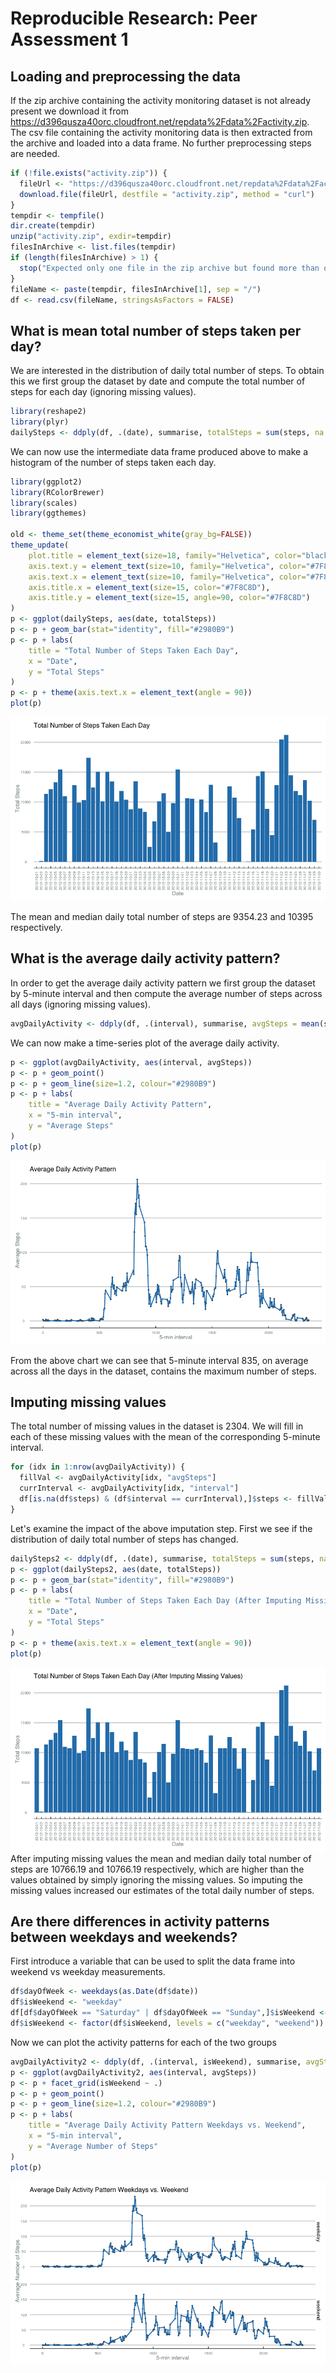 # Reproducible Research: Peer Assessment 1


## Loading and preprocessing the data

If the zip archive containing the activity monitoring dataset is not already present we download it from https://d396qusza40orc.cloudfront.net/repdata%2Fdata%2Factivity.zip. The csv file containing the activity monitoring data is then extracted from the archive and loaded into a data frame. No further preprocessing steps are needed.

```r
if (!file.exists("activity.zip")) {
  fileUrl <- "https://d396qusza40orc.cloudfront.net/repdata%2Fdata%2Factivity.zip"
  download.file(fileUrl, destfile = "activity.zip", method = "curl")
}
tempdir <- tempfile()
dir.create(tempdir)
unzip("activity.zip", exdir=tempdir)
filesInArchive <- list.files(tempdir)
if (length(filesInArchive) > 1) {
  stop("Expected only one file in the zip archive but found more than one!")
}
fileName <- paste(tempdir, filesInArchive[1], sep = "/")
df <- read.csv(fileName, stringsAsFactors = FALSE)
```



## What is mean total number of steps taken per day?

We are interested in the distribution of daily total number of steps. To obtain this we first group the dataset by date and compute the total number of steps for each day (ignoring missing values). 

```r
library(reshape2)
library(plyr)
dailySteps <- ddply(df, .(date), summarise, totalSteps = sum(steps, na.rm = TRUE))
```
We can now use the intermediate data frame produced above to make a histogram of the number of steps taken each day.

```r
library(ggplot2)
library(RColorBrewer)
library(scales)
library(ggthemes)

old <- theme_set(theme_economist_white(gray_bg=FALSE))
theme_update(
    plot.title = element_text(size=18, family="Helvetica", color="black", hjust=0),
    axis.text.y = element_text(size=10, family="Helvetica", color="#7F8C8D"),
    axis.text.x = element_text(size=10, family="Helvetica", color="#7F8C8D"),
    axis.title.x = element_text(size=15, color="#7F8C8D"),
    axis.title.y = element_text(size=15, angle=90, color="#7F8C8D")
)
p <- ggplot(dailySteps, aes(date, totalSteps))
p <- p + geom_bar(stat="identity", fill="#2980B9")
p <- p + labs(
    title = "Total Number of Steps Taken Each Day",
    x = "Date",
    y = "Total Steps"
)
p <- p + theme(axis.text.x = element_text(angle = 90))
plot(p)
```

![plot of chunk histogram](figure/histogram.png) 

The mean and median daily total number of steps are 9354.23 and 10395 respectively.



## What is the average daily activity pattern?

In order to get the average daily activity pattern we first group the dataset by 5-minute interval and then compute the average number of steps across all days (ignoring missing values). 

```r
avgDailyActivity <- ddply(df, .(interval), summarise, avgSteps = mean(steps, na.rm = TRUE))
```
We can now make a time-series plot of the average daily activity.

```r
p <- ggplot(avgDailyActivity, aes(interval, avgSteps))
p <- p + geom_point()
p <- p + geom_line(size=1.2, colour="#2980B9")
p <- p + labs(
    title = "Average Daily Activity Pattern",
    x = "5-min interval",
    y = "Average Steps"
)
plot(p)
```

![plot of chunk activityTimeSeries](figure/activityTimeSeries.png) 

From the above chart we can see that 5-minute interval 835, on average across all the days in the dataset, contains the maximum number of steps.

## Imputing missing values
The total number of missing values in the dataset is 2304. We will fill in each of these missing values with the mean of the corresponding 5-minute interval.

```r
for (idx in 1:nrow(avgDailyActivity)) {
  fillVal <- avgDailyActivity[idx, "avgSteps"] 
  currInterval <- avgDailyActivity[idx, "interval"]
  df[is.na(df$steps) & (df$interval == currInterval),]$steps <- fillVal
}
```
Let's examine the impact of the above imputation step. First we see if the distribution of daily total number of steps has changed.

```r
dailySteps2 <- ddply(df, .(date), summarise, totalSteps = sum(steps, na.rm = TRUE))
p <- ggplot(dailySteps2, aes(date, totalSteps))
p <- p + geom_bar(stat="identity", fill="#2980B9")
p <- p + labs(
    title = "Total Number of Steps Taken Each Day (After Imputing Missing Values)",
    x = "Date",
    y = "Total Steps"
)
p <- p + theme(axis.text.x = element_text(angle = 90))
plot(p)
```

![plot of chunk meanNumStepsPerDay2](figure/meanNumStepsPerDay2.png) 
After imputing missing values the mean and median daily total number of steps are 10766.19 and 10766.19 respectively, which are higher than the values obtained by simply ignoring the missing values. So imputing the missing values increased our estimates of the total daily number of steps.

## Are there differences in activity patterns between weekdays and weekends?
First introduce a variable that can be used to split the data frame into weekend vs weekday measurements.

```r
df$dayOfWeek <- weekdays(as.Date(df$date))
df$isWeekend <- "weekday"
df[df$dayOfWeek == "Saturday" | df$dayOfWeek == "Sunday",]$isWeekend <- "weekend"
df$isWeekend <- factor(df$isWeekend, levels = c("weekday", "weekend"))
```
Now we can plot the activity patterns for each of the two groups

```r
avgDailyActivity2 <- ddply(df, .(interval, isWeekend), summarise, avgSteps = mean(steps, na.rm = TRUE))
p <- ggplot(avgDailyActivity2, aes(interval, avgSteps))
p <- p + facet_grid(isWeekend ~ .)
p <- p + geom_point()
p <- p + geom_line(size=1.2, colour="#2980B9")
p <- p + labs(
    title = "Average Daily Activity Pattern Weekdays vs. Weekend",
    x = "5-min interval",
    y = "Average Number of Steps"
)
plot(p)
```

![plot of chunk wkdayVsWkendPlot](figure/wkdayVsWkendPlot.png) 
